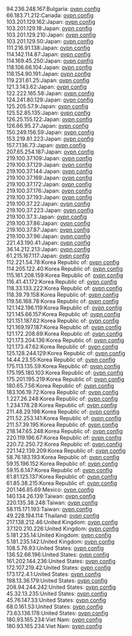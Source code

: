 94.236.248.167:Bulgaria: [ovpn config](vpn/94_236_248_167.ovpn)  
66.183.71.212:Canada: [ovpn config](vpn/66_183_71_212.ovpn)  
103.201.129.162:Japan: [ovpn config](vpn/103_201_129_162.ovpn)  
103.201.129.18:Japan: [ovpn config](vpn/103_201_129_18.ovpn)  
103.201.129.210:Japan: [ovpn config](vpn/103_201_129_210.ovpn)  
103.201.129.50:Japan: [ovpn config](vpn/103_201_129_50.ovpn)  
111.216.91.138:Japan: [ovpn config](vpn/111_216_91_138.ovpn)  
114.142.114.87:Japan: [ovpn config](vpn/114_142_114_87.ovpn)  
114.169.45.250:Japan: [ovpn config](vpn/114_169_45_250.ovpn)  
118.106.66.104:Japan: [ovpn config](vpn/118_106_66_104.ovpn)  
118.154.90.191:Japan: [ovpn config](vpn/118_154_90_191.ovpn)  
119.231.61.25:Japan: [ovpn config](vpn/119_231_61_25.ovpn)  
121.3.143.62:Japan: [ovpn config](vpn/121_3_143_62.ovpn)  
122.222.165.58:Japan: [ovpn config](vpn/122_222_165_58.ovpn)  
124.241.80.129:Japan: [ovpn config](vpn/124_241_80_129.ovpn)  
125.205.57.9:Japan: [ovpn config](vpn/125_205_57_9.ovpn)  
125.52.85.135:Japan: [ovpn config](vpn/125_52_85_135.ovpn)  
126.25.155.122:Japan: [ovpn config](vpn/126_25_155_122.ovpn)  
126.66.95.27:Japan: [ovpn config](vpn/126_66_95_27.ovpn)  
150.249.156.59:Japan: [ovpn config](vpn/150_249_156_59.ovpn)  
153.219.81.223:Japan: [ovpn config](vpn/153_219_81_223.ovpn)  
157.7.136.73:Japan: [ovpn config](vpn/157_7_136_73.ovpn)  
207.65.254.187:Japan: [ovpn config](vpn/207_65_254_187.ovpn)  
219.100.37.109:Japan: [ovpn config](vpn/219_100_37_109.ovpn)  
219.100.37.129:Japan: [ovpn config](vpn/219_100_37_129.ovpn)  
219.100.37.144:Japan: [ovpn config](vpn/219_100_37_144.ovpn)  
219.100.37.169:Japan: [ovpn config](vpn/219_100_37_169.ovpn)  
219.100.37.172:Japan: [ovpn config](vpn/219_100_37_172.ovpn)  
219.100.37.176:Japan: [ovpn config](vpn/219_100_37_176.ovpn)  
219.100.37.193:Japan: [ovpn config](vpn/219_100_37_193.ovpn)  
219.100.37.22:Japan: [ovpn config](vpn/219_100_37_22.ovpn)  
219.100.37.223:Japan: [ovpn config](vpn/219_100_37_223.ovpn)  
219.100.37.3:Japan: [ovpn config](vpn/219_100_37_3.ovpn)  
219.100.37.86:Japan: [ovpn config](vpn/219_100_37_86.ovpn)  
219.100.37.87:Japan: [ovpn config](vpn/219_100_37_87.ovpn)  
219.100.37.96:Japan: [ovpn config](vpn/219_100_37_96.ovpn)  
221.43.190.41:Japan: [ovpn config](vpn/221_43_190_41.ovpn)  
36.14.212.213:Japan: [ovpn config](vpn/36_14_212_213.ovpn)  
61.215.167.117:Japan: [ovpn config](vpn/61_215_167_117.ovpn)  
112.221.54.78:Korea Republic of: [ovpn config](vpn/112_221_54_78.ovpn)  
114.205.122.40:Korea Republic of: [ovpn config](vpn/114_205_122_40.ovpn)  
115.161.208.159:Korea Republic of: [ovpn config](vpn/115_161_208_159.ovpn)  
116.41.41.172:Korea Republic of: [ovpn config](vpn/116_41_41_172.ovpn)  
118.33.133.222:Korea Republic of: [ovpn config](vpn/118_33_133_222.ovpn)  
118.39.79.158:Korea Republic of: [ovpn config](vpn/118_39_79_158.ovpn)  
119.56.168.78:Korea Republic of: [ovpn config](vpn/119_56_168_78.ovpn)  
121.142.196.119:Korea Republic of: [ovpn config](vpn/121_142_196_119.ovpn)  
121.145.66.157:Korea Republic of: [ovpn config](vpn/121_145_66_157.ovpn)  
121.151.187.62:Korea Republic of: [ovpn config](vpn/121_151_187_62.ovpn)  
121.169.197.187:Korea Republic of: [ovpn config](vpn/121_169_197_187.ovpn)  
121.172.208.69:Korea Republic of: [ovpn config](vpn/121_172_208_69.ovpn)  
121.173.204.136:Korea Republic of: [ovpn config](vpn/121_173_204_136.ovpn)  
121.173.47.62:Korea Republic of: [ovpn config](vpn/121_173_47_62.ovpn)  
125.128.244.129:Korea Republic of: [ovpn config](vpn/125_128_244_129.ovpn)  
14.44.23.55:Korea Republic of: [ovpn config](vpn/14_44_23_55.ovpn)  
175.113.135.59:Korea Republic of: [ovpn config](vpn/175_113_135_59.ovpn)  
175.195.180.103:Korea Republic of: [ovpn config](vpn/175_195_180_103.ovpn)  
175.201.195.219:Korea Republic of: [ovpn config](vpn/175_201_195_219.ovpn)  
180.65.7.56:Korea Republic of: [ovpn config](vpn/180_65_7_56.ovpn)  
183.106.19.72:Korea Republic of: [ovpn config](vpn/183_106_19_72.ovpn)  
1.227.26.248:Korea Republic of: [ovpn config](vpn/1_227_26_248.ovpn)  
1.234.178.28:Korea Republic of: [ovpn config](vpn/1_234_178_28.ovpn)  
211.48.29.198:Korea Republic of: [ovpn config](vpn/211_48_29_198.ovpn)  
211.52.253.141:Korea Republic of: [ovpn config](vpn/211_52_253_141.ovpn)  
211.57.39.195:Korea Republic of: [ovpn config](vpn/211_57_39_195.ovpn)  
218.147.65.248:Korea Republic of: [ovpn config](vpn/218_147_65_248.ovpn)  
220.119.196.67:Korea Republic of: [ovpn config](vpn/220_119_196_67.ovpn)  
220.72.250.72:Korea Republic of: [ovpn config](vpn/220_72_250_72.ovpn)  
221.142.139.209:Korea Republic of: [ovpn config](vpn/221_142_139_209.ovpn)  
58.76.183.193:Korea Republic of: [ovpn config](vpn/58_76_183_193.ovpn)  
59.15.196.152:Korea Republic of: [ovpn config](vpn/59_15_196_152.ovpn)  
59.15.6.147:Korea Republic of: [ovpn config](vpn/59_15_6_147.ovpn)  
61.81.125.137:Korea Republic of: [ovpn config](vpn/61_81_125_137.ovpn)  
61.85.38.215:Korea Republic of: [ovpn config](vpn/61_85_38_215.ovpn)  
201.146.85.69:Mexico: [ovpn config](vpn/201_146_85_69.ovpn)  
140.134.26.139:Taiwan: [ovpn config](vpn/140_134_26_139.ovpn)  
220.135.38.248:Taiwan: [ovpn config](vpn/220_135_38_248.ovpn)  
58.115.171.193:Taiwan: [ovpn config](vpn/58_115_171_193.ovpn)  
49.228.194.114:Thailand: [ovpn config](vpn/49_228_194_114.ovpn)  
217.138.212.46:United Kingdom: [ovpn config](vpn/217_138_212_46.ovpn)  
37.120.210.226:United Kingdom: [ovpn config](vpn/37_120_210_226.ovpn)  
5.181.235.14:United Kingdom: [ovpn config](vpn/5_181_235_14.ovpn)  
5.181.235.142:United Kingdom: [ovpn config](vpn/5_181_235_142.ovpn)  
108.5.76.93:United States: [ovpn config](vpn/108_5_76_93.ovpn)  
136.52.66.196:United States: [ovpn config](vpn/136_52_66_196.ovpn)  
161.202.144.236:United States: [ovpn config](vpn/161_202_144_236.ovpn)  
172.107.219.42:United States: [ovpn config](vpn/172_107_219_42.ovpn)  
173.172.4.1:United States: [ovpn config](vpn/173_172_4_1.ovpn)  
198.13.36.179:United States: [ovpn config](vpn/198_13_36_179.ovpn)  
208.94.244.242:United States: [ovpn config](vpn/208_94_244_242.ovpn)  
45.32.13.235:United States: [ovpn config](vpn/45_32_13_235.ovpn)  
45.76.147.33:United States: [ovpn config](vpn/45_76_147_33.ovpn)  
68.0.161.53:United States: [ovpn config](vpn/68_0_161_53.ovpn)  
73.63.136.178:United States: [ovpn config](vpn/73_63_136_178.ovpn)  
180.93.165.234:Viet Nam: [ovpn config](vpn/180_93_165_234.ovpn)  
180.93.165.234:Viet Nam: [ovpn config](vpn/180_93_165_234.ovpn)  
